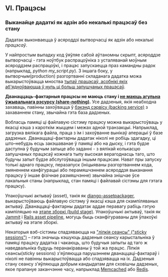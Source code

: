 ## VI. Працэсы
### Выканайце дадаткі як адзін або некалькі працэсаў без стану

Дадатак выконваецца ў асяроддзі вытворчасці як адзін або некалькі *працэсаў*.

У найпростым выпадку код ўяўляе сабой аўтаномны скрыпт, асяроддзе вытворчасці - гэта ноўтбук распрацоўніка з усталяванай моўным асяроддзем распрацоўкі, і працэс запускаецца праз камандны радок (напрыклад, *python my_script.py*). З іншага боку, у вытворчым(production) разгортванні складанага дадатка можа выкарыстоўвацца мноства [тыпаў працэсаў, асобнікі якіх аб'ядноўваюцца ў нуль ці больш запушчаных працэсаў](./concurrency).

**Дванаццаць-фактарныя працэсы не маюць стану і [не маюць агульна ўжывальнага рэсурсу (share-nothing)](http://en.wikipedia.org/wiki/Shared_nothing_architecture).** Усе дадзеныя, якія неабходна захаваць, павінны захоўвацца ў [бэкэнд сэрвісу (backing service)](./backing-services) з захаваннем стану, звычайна гэта база дадзеных.

Вобласць памяці ці файлавую сістэму працэсу можна выкарыстоўваць у якасці кэша з кароткім жыццем і межах адной транзакцыі. Напрыклад, загрузка вялікага файла, праца з ім і захоўванне вынікаў аперацыі ў базе дадзеных. Дванаццаці-фактарны дадатак ніколі не робіць здагадку, ці што–небудзь есць закэшаванае ў памяці або на дыску, і гэта будзе даступна ў будучым запыце або заданні - з вялікай колькасцю запушчаных працэсаў кожнага тыпу высокая верагоднасць таго, што будучы запыт будзе абслугоўвацца іншым працэсам. Нават пры запуску толькі аднаго працэсу, перазапуск (ініцыяваны разгортваннем кода, змяненнем канфігурацыі або перамяшчэннем асяроддзя выканання працэсу ў іншае фізічнае размяшчэнне) звычайна знішчае ўсе лакальныя станы (напрыклад, стан памяці і файлавай сістэмы для гэтага працэсу).

Упакоўшчыкі актываў (asset), такія як [django-assetpackager](http://code.google.com/p/django-assetpackager/), выкарыстоўваюць файлавую сістэму ў якасці кэша для скампіляваных актываў. Дванаццаці-фактарны дадатак аддае перавагу рабіць гэтую кампіляцыю на [этапе зборкі (build stage)](/build-release-run). Упакоўшчыкі актываў, такія як [Jammit](http://documentcloud.github.com/jammit/) і [Rails asset pipeline](http://ryanbigg.com/guides/asset_pipeline.html), могуць быць сканфігураваны для ўпакоўкі актываў на этапе зборкі.

Некаторыя вэб-сістэмы спадзяваюцца на ["ліпкія сеансы" ("sticky sessions")](http://en.wikipedia.org/wiki/Load_balancing_%28computing%29#Persistence) – гэта значыць кэшуюць дадзеныя сеансу карыстальніка ў памяці працэсу дадатка і чакаюць, што будучыя запыты ад таго ж наведвальніка будуць перанакіраваны ў той жа працэс. Ліпкія сеансы(sticky sessions) з'яўляюцца парушэннем дванаццаці-фактараў і ніколі не павінны выкарыстоўвацца або спадзявацца на іх. Дадзеныя стану сеансу з'яўляюцца добрым кандыдатам для сховішчы дадзеных, якое прапануе заканчэнне часу, напрыклад [Memcached](http://memcached.org/) або [Redis](http://redis.io/).
